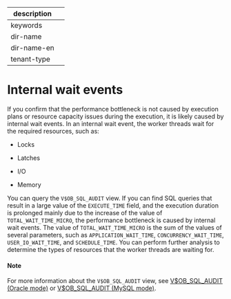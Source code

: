 | description ||
|---|---|
| keywords ||
| dir-name ||
| dir-name-en ||
| tenant-type ||

# Internal wait events

If you confirm that the performance bottleneck is not caused by execution plans or resource capacity issues during the execution, it is likely caused by internal wait events. In an internal wait event, the worker threads wait for the required resources, such as:

* Locks

* Latches

* I/O

* Memory

You can query the `V$OB_SQL_AUDIT` view. If you can find SQL queries that result in a large value of the `EXECUTE_TIME` field, and the execution duration is prolonged mainly due to the increase of the value of `TOTAL_WAIT_TIME_MICRO`, the performance bottleneck is caused by internal wait events. The value of `TOTAL_WAIT_TIME_MICRO` is the sum of the values of several parameters, such as `APPLICATION_WAIT_TIME`, `CONCURRENCY_WAIT_TIME`, `USER_IO_WAIT_TIME`, and `SCHEDULE_TIME`. You can perform further analysis to determine the types of resources that the worker threads are waiting for.

<main id="notice" type='explain'>
    <h4>Note</h4>
    <p>For more information about the <code>V$OB_SQL_AUDIT</code> view, see <a href="../../../../700.reference/700.system-views/500.system-view-of-oracle-mode/300.performance-view-of-oracle-mode/35300.v-ob_sql_audit-of-oracle-mode.md">V$OB_SQL_AUDIT (Oracle mode)</a> or <a href="../../../../700.reference/700.system-views/400.system-view-of-mysql-mode/300.performance-view-of-mysql-mode/34100.v-ob_sql_audit-of-mysql-mode.md">V$OB_SQL_AUDIT (MySQL mode)</a>. </p>
</main>